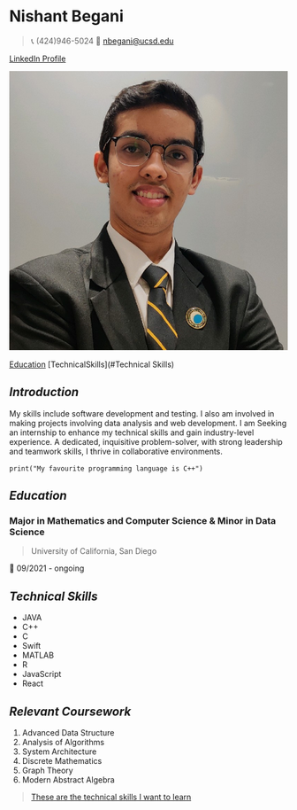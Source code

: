 # **Nishant Begani**

> :telephone_receiver: (424)946-5024 :email: nbegani@ucsd.edu 

[LinkedIn Profile](linkedin.com/in/nishant-begani-5450181ab)

![Me](Me.JPG)

[Education](#Education) [TechnicalSkills](#Technical Skills)

## _Introduction_

My skills include software development and testing. I also am involved in making projects involving data analysis and web development. I am Seeking an internship to enhance my technical skills and gain industry-level experience. A dedicated, inquisitive problem-solver, with strong leadership and teamwork skills, I thrive in collaborative environments.

```
print("My favourite programming language is C++")
```

## _Education_
### Major in Mathematics and Computer Science & Minor in Data Science 
> University of California, San Diego

:calendar: 09/2021 - ongoing 

## _Technical Skills_
- JAVA 
- C++
- C
- Swift
- MATLAB
- R 
- JavaScript
- React

## _Relevant Coursework_ 

1. Advanced Data Structure 
2. Analysis of Algorithms 
3. System Architecture
4. Discrete Mathematics
5. Graph Theory 
6. Modern Abstract Algebra 

> [These are the technical skills I want to learn](Learning.md)




